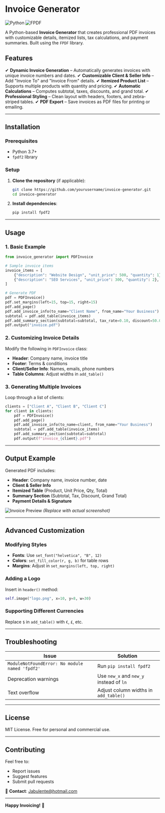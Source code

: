 # **Invoice Generator**

![Python](https://img.shields.io/badge/Python-3.7%2B-blue)
![FPDF](https://img.shields.io/badge/FPDF-2.7.0%2B-green)

A Python-based **Invoice Generator** that creates professional PDF invoices with customizable details, itemized lists, tax calculations, and payment summaries. Built using the `FPDF` library.

## **Features**

✔ **Dynamic Invoice Generation** – Automatically generates invoices with unique invoice numbers and dates.
✔ **Customizable Client & Seller Info** – Add "Invoice To" and "Invoice From" details.
✔ **Itemized Product List** – Supports multiple products with quantity and pricing.
✔ **Automatic Calculations** – Computes subtotal, taxes, discounts, and grand total.
✔ **Professional Styling** – Clean layout with headers, footers, and zebra-striped tables.
✔ **PDF Export** – Save invoices as PDF files for printing or emailing.

---

## **Installation**

### **Prerequisites**

- Python 3.7+
- `fpdf2` library

### **Setup**

1. **Clone the repository** (if applicable):

   ```sh
   git clone https://github.com/yourusername/invoice-generator.git
   cd invoice-generator
   ```
2. **Install dependencies**:

   ```sh
   pip install fpdf2
   ```

---

## **Usage**

### **1. Basic Example**

```python
from invoice_generator import PDFInvoice

# Sample invoice items
invoice_items = [
    {"description": "Website Design", "unit_price": 500, "quantity": 1},
    {"description": "SEO Services", "unit_price": 300, "quantity": 2},
]

# Generate PDF
pdf = PDFInvoice()
pdf.set_margins(left=15, top=15, right=15)
pdf.add_page()
pdf.add_invoice_info(to_name="Client Name", from_name="Your Business")
subtotal = pdf.add_table(invoice_items)
pdf.add_summary_section(subtotal=subtotal, tax_rate=0.10, discount=50.00)
pdf.output("invoice.pdf")
```

### **2. Customizing Invoice Details**

Modify the following in `PDFInvoice` class:

- **Header**: Company name, invoice title
- **Footer**: Terms & conditions
- **Client/Seller Info**: Names, emails, phone numbers
- **Table Columns**: Adjust widths in `add_table()`

### **3. Generating Multiple Invoices**

Loop through a list of clients:

```python
clients = ["Client A", "Client B", "Client C"]
for client in clients:
    pdf = PDFInvoice()
    pdf.add_page()
    pdf.add_invoice_info(to_name=client, from_name="Your Business")
    subtotal = pdf.add_table(invoice_items)
    pdf.add_summary_section(subtotal=subtotal)
    pdf.output(f"invoice_{client}.pdf")
```

---

## **Output Example**

Generated PDF includes:

- **Header**: Company name, invoice number, date
- **Client & Seller Info**
- **Itemized Table** (Product, Unit Price, Qty, Total)
- **Summary Section** (Subtotal, Tax, Discount, Grand Total)
- **Payment Details & Signature**

![Invoice Preview](https://via.placeholder.com/600x400?text=Invoice+PDF+Preview) *(Replace with actual screenshot)*

---

## **Advanced Customization**

### **Modifying Styles**

- **Fonts**: Use `set_font("helvetica", "B", 12)`
- **Colors**: `set_fill_color(r, g, b)` for table rows
- **Margins**: Adjust in `set_margins(left, top, right)`

### **Adding a Logo**

Insert in `header()` method:

```python
self.image("logo.png", x=10, y=8, w=30)
```

### **Supporting Different Currencies**

Replace `$` in `add_table()` with `€`, `£`, etc.

---

## **Troubleshooting**

| Issue                                            | Solution                                      |
| ------------------------------------------------ | --------------------------------------------- |
| `ModuleNotFoundError: No module named 'fpdf2'` | Run `pip install fpdf2`                     |
| Deprecation warnings                             | Use `new_x` and `new_y` instead of `ln` |
| Text overflow                                    | Adjust column widths in `add_table()`       |

---

## **License**

MIT License. Free for personal and commercial use.

---

## **Contributing**

Feel free to:

- Report issues
- Suggest features
- Submit pull requests

📧 **Contact**: Jabulente@hotmail.com

---

**Happy Invoicing!** 🚀
